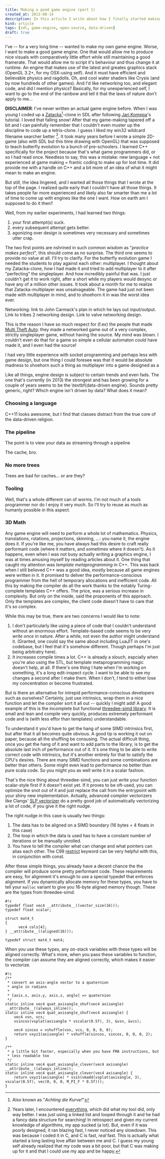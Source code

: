 ```yaml
---
title: Making a good game engine (part 1)
created_at: 2013-08-14
description: In this article I write about how I finally started making my own 3D game engine, and about how much it sucks.
kind: article
tags: [sdl, game-engine, open-source, data-driven]
draft: true
---
```


I've -- for a very long time -- wanted to make my own game engine. Worse, I want to make a good game engine. One that
would allow me to produce nice visuals with comparatively little effort while still maintaining a good framerate. That would
allow me to script it's behaviour and thus change it at runtime. An engine that makes use of the latest and greates graphics
stack (OpenGL 3.2+, for my OSX-using self). And it must have efficient and believable physics and ragdolls. Oh, and cool
water shaders like Crysis (and by now hundreds of other games). And I'd like networking too, and elegant code, and did I mention physics?
Basically, for my unexperienced self, I want to go to the end of the rainbow and tell it that the laws of nature don't apply
to me...

<!-- more -->

**DISCLAIMER**: I've never written an actual game engine before. When I was young I coded up a
[Zatacka](http://zatacka.sourceforge.net/index.php?id=screens)[^1]-clone in SDL after
following [Jari Komppa](http://sol.gfxile.net/gp/index.html)'s tutorial. I loved that falling snow! After that my game-making tapered
off a bit and I can painfully remember that I couldn't even muster up the discipline to code up a tetris-clone. I guess I liked my
win32 wildcard filename searcher better [^2]. It took many years before I wrote a simple 2D-game (also with SDL but this time drawing
with OpenGL) that was supposed to teach butterfly evolution to a bunch of pre-schoolers. I learned C++ specifically for the project
because that's what game programmers did, or so I had read once. Needless to say, this was a mistake:
new language + not experienced at game making = frantic coding to make up for lost time. It did provide me with a handle on C++ and a bit more
of an idea of what it might mean to make an engine.

But still, the idea lingered, and I wanted all those things that I wrote at the top of the page. I realized quite early that I couldn't have all those things.
It takes people far more experienced and likely also far smarter than me a lot of time to come up with engines like the one I want. How
on earth am I supposed to do it then?

Well, from my earlier experiments, I had learned two things:

1) your first attempt(s) suck.
2) every subsequent attempt gets better.
3) agonizing over design is sometimes very necessary and sometimes utter crap.

The two first points are nshrined in such common wisdom as "*practice makes perfect*", this should come as no surprise. The third one
seems to provide no value at all. I'll try to clarify. For the butterfly evolution game I needed the students to play against each other:
multiplayer. I thought about my Zatacka-clone, how I had made it and tried to add multiplayer to it after "perfecting" the singleplayer.
And how incredibly painful that was. I just couldn't get it to work right, after a short while my players would desync or have any of
a million other issues. It took about a month for me to realize that Zatacka-multiplayer was unsalvageable. The game had just not been made
with multiplayer in mind, and to shoehorn it in was the worst idea ever.

Networking: link to John Carmack's plan in which he lays out input/output. Link to tribes 2 networking design. Link to valve networking design.

This is the reason I have so much respect for (f.ex) the people that made [Multi Theft Auto](http://www.mtavc.com/): they made a networked
game out of a very complex, strictly singleplayer game, without having the source. My mind was blown. I couldn't even do that for a game
so simple a cellular automaton could have made it, and I even had the source!

I had very little experience with socket programming and perhaps less with game design, but one thing I could foresee was
that it would be absolute madness to shoehorn such a thing as multiplayer into a game designed as a

Like all things, engine design is subject to certain trends and even fads. The one that's currently (in 2013) the strongest and has been
growing for a couple of years seems to be the \textbf{data-driven engine}. Sounds pretty generic, right? Which engine isn't driven
by data? What does it mean?

### Choosing a language

C++11 looks awesome, but I find that classes distract from the true core of the data-driven religion.

### The pipeline

The point is to view your data as streaming through a pipeline

The cache, bro.

### No more trees

Trees are bad for caches... or are they?

### Tooling

Well, that's a whole different can of worms. I'm not much of a tools programmer nor do I enjoy it very much. So I'll try to reuse
as much as humanly possible in this aspect.

### 3D Math

Any game engine will need to perform a whole lot of mathematics.
Physics, translations, rotations, projections, skinning, ...: you name it,
the engine does it. If you're like me, you have always had this desire
to craft really performant code (where it matters, and sometimes
where it doesn't). As it happens, even when I was not busy actually
writing a graphics engine, I was at times amusing myself by
reading articles about it. One thing that caught my attention was
_template metaprogramming_ in C++. This was back when I still believed C++
was a good idea, mostly because all game engines were written in it.
It promised to deliver the
performance-conscious programmer from the hell of temporary allocations
and inefficient code. All this by making the compiler do all the work
thanks to the notably Turing-complete templates C++ offers. The price,
was a serious increase in complexity. But only on the inside, said
the proponents of this approach. Only the templates are complex, the
client code doesn't have to care that it's so complex.

While this may be true, there are two concerns I would like to note:

1. I don't particularly like using a piece of code that I couldn't
understand without an enormous effort. Template-based code seems to be
very *write once* in nature. After a while, not even the author might
understand it. (Granted, one could say the same about including LuaJIT
in one's codebase, but I feel that it's somehow different. Though
perhaps I'm just being arbitratry here).
2. It increases compile times a lot. C++ is already a slouch,
espcially when you're also using the STL, but template metaprogramming
magic doesn't help, at all. If there's one thing I hate when I'm working
on something, it's a long edit-inspect cycle. I want to be able to see
my changes a second after I make them. When I don't, I tend to either
lose my concentration or become frustrated.

But is there an alternative for intrepid performance-conscious
developers such as ourselves? Certainly, just use intrinsics, wrap them
in a nice function and let the compiler sort it all out -- quickly I
might add! A good example of this is the incomplete but functional
[threedee-simd library](https://github.com/rikusalminen/threedee-simd).
It is small and lean and compile very quickly, produces extremely
performant code and is (with less effor than templates) understandable.

To understand it you'd have to get the hang of some SIMD intrinsics first,
but after that it all becomes quite obvious. A good tip is working it
out on paper, because all the shuffling be consusing. The actual
difficult thing, once you get the hang of it and want to add parts to
the library, is to get the absolute last inch of performance out of it.
It's one thing to be able to write correct code with intrinsics, but
it's another entirely for that to satisfy the CPU's desires. There are
many SIMD functions and some combinations are better than others. Some
might even lead to performance no better than pure scala code. So you
might you as well write it in a scalar fashion.

That's the nice thing about threedee-simd, you can just write your
function scalar-style first if it doesn't exist yet. If it proves
to be oft-used, you can optimize the snot out of it and just replace the
call from the entrypoint with your shiny new implementation. Actually,
advanced compiler vectorizers like Clangs'
[SLP vectorizer](http://llvm.org/docs/Vectorizers.html#the-slp-vectorizer)
do a pretty good job of automatically vectorizing a lot of code, if you
give it the right nudge.

The right nudge in this case is usually two things:

1. The data has to be aligned on a SIMD boundary (16 bytes = 4 floats in
this case)
2. The loop in which the data is used has to have a constant number of
iterations or be manually unrolled.
3. You have to tell the compiler what can change and what pointers can
alias each other. The C99
[restrict](http://en.wikipedia.org/wiki/Restrict) keyword can be very
helpful with this, in conjunction with const.

After these simple things, you already have a decent chance the the
compiler will produce some pretty performant code. These requirements
are easy, for alignment it's enough to use a special typedef that
enforces alignment. If you dynamically allocate memory for these types,
you have to tell your `malloc` variant to give you 16-byte aligned
memory though. These are the types from threedee-simd:

~~~
#!c
typedef float vec4 __attribute__((vector_size(16)));
typedef float scalar;

struct mat4_t
{
      vec4 cols[4];
} __attribute__((aligned(16)));

typedef struct mat4_t mat4;
~~~

When you use these types, any on-stack variables with these types will
be aligned correctly. What's more, when you pass these variables to
function, the compiler can assume they are aligned correctly, which
makes it easier to vectorize.

~~~
#!c
/**
 * convert an axis-angle vector to a quaternion
 * angle in radians
 *
 * [axis.x, axis.y, axis.z, angle] => quaternion
 */
static inline vec4 quat_axisangle_shuf(vec4 axisangle) __attribute__((always_inline));
static inline vec4 quat_axisangle_shuf(vec4 axisangle) {
    vec4 vsn, vcs;
    vsincos(vsplat(axisangle * vscalar(0.5f), 3), &vsn, &vcs);

    vec4 sincos = vshuffle(vsn, vcs, 0, 0, 0, 0);
    return vxyz1(axisangle) * vshuffle(sincos, sincos, 0, 0, 0, 2);
}

/**
 * a little bit faster, especially when you have FMA instructions, but
 * less readable too
 */
static inline vec4 quat_axisangle_clever(vec4 axisangle) __attribute__((always_inline));
static inline vec4 quat_axisangle_clever(vec4 axisangle) {
    return vxyz1(axisangle) * vsin(vmadd(vsplat(axisangle, 3), vscalar(0.5f), vec(0, 0, 0, M_PI_F * 0.5f)));
}
~~~

[^1]: Also known as "*Achting die Kurve!*"
[^2]: Years later, I encountered [everything](http://www.voidtools.com/), which did what my tool did, only way better. I was just using a linked list and looped through it and he had a fancy data structure for searching! In retrospect and given my current knowledge of algorithms, my app sucked (a lot). But, even if it was poorly designed, it ran blazing fast, I never noticed any slowdown. This was because I coded it in C, and C is fast, *real* fast. This is actually what started a long lasting love affair between me and C. I guess my young self already realized that my code was a bit poor, but that C was making up for it and that I could use my app and be happy.
